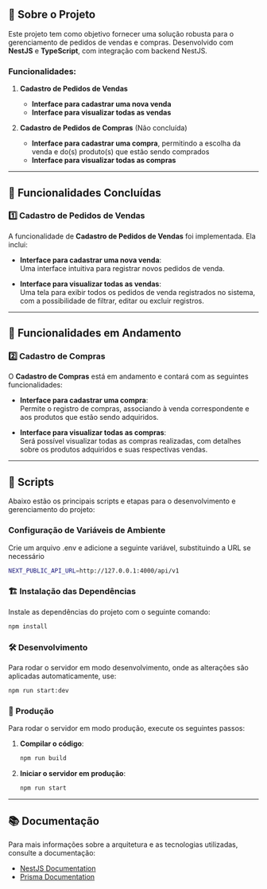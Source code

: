 ## 📜 Sobre o Projeto
Este projeto tem como objetivo fornecer uma solução robusta para o gerenciamento de pedidos de vendas e compras. Desenvolvido com **NestJS** e **TypeScript**, com integração com backend NestJS.

### Funcionalidades:

1. **Cadastro de Pedidos de Vendas**  
   - **Interface para cadastrar uma nova venda**  
   - **Interface para visualizar todas as vendas**  

2. **Cadastro de Pedidos de Compras** (Não concluída)  
   - **Interface para cadastrar uma compra**, permitindo a escolha da venda e do(s) produto(s) que estão sendo comprados  
   - **Interface para visualizar todas as compras**  

---

## 🚀 Funcionalidades Concluídas

### 1️⃣ Cadastro de Pedidos de Vendas

A funcionalidade de **Cadastro de Pedidos de Vendas** foi implementada. Ela inclui:

- **Interface para cadastrar uma nova venda**:  
  Uma interface intuitiva para registrar novos pedidos de venda.

- **Interface para visualizar todas as vendas**:  
  Uma tela para exibir todos os pedidos de venda registrados no sistema, com a possibilidade de filtrar, editar ou excluir registros.

---

## 🚧 Funcionalidades em Andamento

### 2️⃣ Cadastro de Compras

O **Cadastro de Compras** está em andamento e contará com as seguintes funcionalidades:

- **Interface para cadastrar uma compra**:  
  Permite o registro de compras, associando à venda correspondente e aos produtos que estão sendo adquiridos.

- **Interface para visualizar todas as compras**:  
  Será possível visualizar todas as compras realizadas, com detalhes sobre os produtos adquiridos e suas respectivas vendas.

---

## 🚀 Scripts

Abaixo estão os principais scripts e etapas para o desenvolvimento e gerenciamento do projeto:

### Configuração de Variáveis de Ambiente

Crie um arquivo .env e adicione a seguinte variável, substituindo a URL se necessário

```sh
NEXT_PUBLIC_API_URL=http://127.0.0.1:4000/api/v1
```

### 🏗️ Instalação das Dependências
Instale as dependências do projeto com o seguinte comando:
```sh
npm install
```

### 🛠️ Desenvolvimento
Para rodar o servidor em modo desenvolvimento, onde as alterações são aplicadas automaticamente, use:
```sh
npm run start:dev
```

### 🚀 Produção
Para rodar o servidor em modo produção, execute os seguintes passos:

1. **Compilar o código**:
    ```sh
    npm run build
    ```

2. **Iniciar o servidor em produção**:
    ```sh
    npm run start
    ```

---

## 📚 Documentação

Para mais informações sobre a arquitetura e as tecnologias utilizadas, consulte a documentação:

- [NestJS Documentation](https://docs.nestjs.com/)
- [Prisma Documentation](https://www.prisma.io/docs/)

